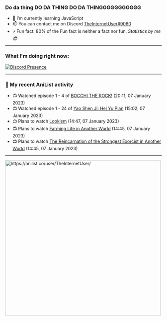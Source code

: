 ### Do da thing DO DA THING DO DA THINGGGGGGGGGGG

- 🌱 I’m currently learning JavaScript
- 📫 You can contact me on Discord [TheInternetUser#9060](https://discord.com/users/534117072796385300)
- ⚡ Fun fact: 80% of the Fun fact is neither a fact nor fun. _Statistics by me 😎_
<hr>
 
### What I'm doing right now:
[![Discord Presence](https://lanyard.cnrad.dev/api/534117072796385300)](https://discord.com/users/534117072796385300)
<hr>
  
### 🌸 My recent AniList activity

<!-- ANILIST_ACTIVITY:start -->

-   📺 Watched episode 1 - 4 of [BOCCHI THE ROCK!](https://anilist.co/anime/130003) (20:11, 07 January 2023)
-   📺 Watched episode 1 - 24 of [Yao Shen Ji: Hei Yu Pian](https://anilist.co/anime/116964) (15:02, 07 January 2023)
-   📺 Plans to watch [Lookism](https://anilist.co/anime/158539) (14:47, 07 January 2023)
-   📺 Plans to watch [Farming Life in Another World](https://anilist.co/anime/146850) (14:45, 07 January 2023)
-   📺 Plans to watch [The Reincarnation of the Strongest Exorcist in Another World](https://anilist.co/anime/144553) (14:45, 07 January 2023)

<!-- ANILIST_ACTIVITY:end -->
<hr>

<img width="500" alt="https://anilist.co/user/TheInternetUser/" src="https://img.anili.st/User/929966"/>
